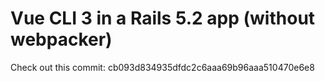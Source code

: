 # Vue CLI 3 in a Rails 5.2 app (without webpacker)

Check out this commit: cb093d834935dfdc2c6aaa69b96aaa510470e6e8
